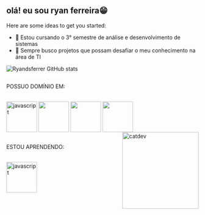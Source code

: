 ## olá! eu sou ryan ferreira😁


Here are some ideas to get you started:
- 🌱 Estou cursando o 3° semestre de análise e desenvolvimento de sistemas
- 👯 Sempre busco projetos que possam desafiar o meu conhecimento na área de TI

![Ryandsferrer GitHub stats](https://github-readme-stats.vercel.app/api?username=Ryandsferrer&show_icons=true&theme=tokyonight)
##
POSSUO DOMÍNIO EM:
<div style='display:inline_block'><br>

   <img align='center' alt='javascript' src='https://img.icons8.com/?size=100&id=ouWtcsgDBiwO&format=png&color=000000' width='80'>

   <img align='center' src='https://img.icons8.com/?size=100&id=5cVdiiKKi0vX&format=png&color=000000' width='80'>

   <img align='center' src='https://img.icons8.com/?size=100&id=CMVEhOBzk3Zp&format=png&color=000000' width='80'>

   <img align='center' src='https://img.icons8.com/?size=100&id=JybIpZjjXT0F&format=png&color=000000' width='80'>
   
   <img align='right' alt='catdev' src='https://images6.fanpop.com/image/photos/37500000/Chi-typing-on-a-computer-chis-sweet-home-chis-new-address-37597964-320-240.gif' width='200'     height='200'>
</div>

##
ESTOU APRENDENDO:
<div style='display:inline_block'><br>

   <img align='center' alt='javascript' src='https://img.icons8.com/?size=100&id=t4YbEbA834uH&format=png&color=000000' width='80'>
   
</div>
